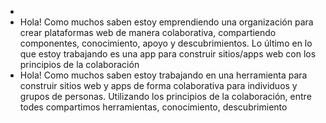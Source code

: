 -
- Hola! Como muchos saben estoy emprendiendo una organización para crear plataformas web de manera colaborativa, compartiendo componentes, conocimiento, apoyo y descubrimientos. Lo último en lo que estoy trabajando es una app para construir sitios/apps web con los principios de la colaboración
- Hola! Como muchos saben estoy trabajando en una herramienta para construir sitios web y apps de forma colaborativa para individuos y grupos de personas. Utilizando los principios de la colaboración, entre todes compartimos herramientas, conocimiento, descubrimiento